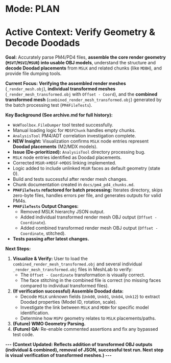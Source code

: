 # Mode: PLAN

# Active Context: Verify Geometry & Decode Doodads

**Goal:** Accurately parse PM4/PD4 files, **assemble the core render geometry (`MSVT`/`MSVI`/`MSUR`) into usable OBJ models**, understand the structure and **decode Doodad placements** from `MSLK` and related chunks (like `MDBH`), and provide file dumping tools.

**Current Focus:** **Verifying the assembled render meshes** (`_render_mesh.obj`), **individual transformed meshes** (`_render_mesh_transformed.obj` with `Offset - Coord`), and the **combined transformed mesh** (`combined_render_mesh_transformed.obj`) generated by the batch processing test (`PM4FileTests`).

**Key Background (See archive.md for full history):**
*   `WoWToolbox.FileDumper` tool tested successfully.
*   Manual loading logic for `MDSFChunk` handles empty chunks.
*   `AnalysisTool` PM4/ADT correlation investigation complete.
*   **NEW Insight:** Visualization confirms `MSLK` node entries represent **Doodad placements** (M2/MDX models).
*   **Issue (De-prioritized):** `AnalysisTool` directory processing bug.
*   `MSLK` node entries identified as Doodad placements.
*   Corrected `MSUR`->`MDSF`->`MDOS` linking implemented.
*   Logic added to include unlinked `MSUR` faces as default geometry (state 0).
*   Build and tests successful after render mesh changes.
*   Chunk documentation created in `docs/pm4_pd4_chunks.md`.
*   **`PM4FileTests` refactored for batch processing:** Iterates directory, skips zero-byte files, handles errors per file, and generates outputs for valid PM4s.
*   **`PM4FileTests` Output Changes:**
    *   Removed MSLK hierarchy JSON output.
    *   Added individual transformed render mesh OBJ output (`Offset - Coordinate`).
    *   Added combined transformed render mesh OBJ output (`Offset - Coordinate`, stitched).
*   **Tests passing after latest changes.**

**Next Steps:**
1.  **Visualize & Verify:** User to load the `combined_render_mesh_transformed.obj` and several individual `_render_mesh_transformed.obj` files in MeshLab to verify:
    *   The `Offset - Coordinate` transformation is visually correct.
    *   The face stitching in the combined file is correct (no missing faces compared to individual transformed files).
2.  **(If verification successful) Assemble Doodad data:**
    *   Decode `MSLK` unknown fields (`Unk00`, `Unk01`, `Unk04`, `Unk12`) to extract Doodad properties (Model ID, rotation, scale).
    *   Investigate the link between `MSLK` and `MDBH` for specific model identification.
    *   Determine how `MSPV` geometry relates to `MSLK` placements/paths.
3.  **(Future) WMO Geometry Parsing.**
4.  **(Future) QA:** Re-enable commented assertions and fix any bypassed test code.

**--- (Context Updated: Reflects addition of transformed OBJ outputs (individual & combined), removal of JSON, successful test run. Next step is visual verification of transformed meshes.) ---**
